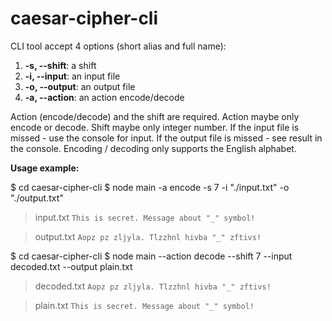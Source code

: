 # caesar-cipher-cli

CLI tool accept 4 options (short alias and full name):

1.  **-s, --shift**: a shift
2.  **-i, --input**: an input file
3.  **-o, --output**: an output file
4.  **-a, --action**: an action encode/decode

Action (encode/decode) and the shift are required.
Action maybe only encode or decode.
Shift maybe only integer number.
If the input file is missed - use the console for input.
If the output file is missed - see result in the console.
Encoding / decoding only supports the English alphabet.

**Usage example:**

$ cd caesar-cipher-cli
$ node main -a encode -s 7 -i "./input.txt" -o "./output.txt"

> input.txt
> `This is secret. Message about "_" symbol!`

> output.txt
> `Aopz pz zljyla. Tlzzhnl hivba "_" zftivs!`


$ cd caesar-cipher-cli
$ node main --action decode --shift 7 --input decoded.txt --output plain.txt

> decoded.txt
> `Aopz pz zljyla. Tlzzhnl hivba "_" zftivs!`

> plain.txt
> `This is secret. Message about "_" symbol!`
